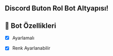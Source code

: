 ## Discord Buton Rol Bot Altyapısı!

## 📑 Bot Özellikleri

- [x] Ayarlamalı
- [x] Renk Ayarlanabilir

